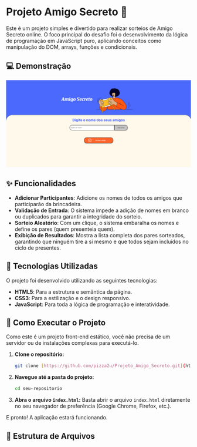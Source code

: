 # Projeto Amigo Secreto 🎁

Este é um projeto simples e divertido para realizar sorteios de Amigo Secreto online. O foco principal do desafio foi o desenvolvimento da lógica de programação em JavaScript puro, aplicando conceitos como manipulação do DOM, arrays, funções e condicionais.

## 💻 Demonstração

![Demonstração do Projeto](image.png)

## ✨ Funcionalidades

-   **Adicionar Participantes**: Adicione os nomes de todos os amigos que participarão da brincadeira.
-   **Validação de Entrada**: O sistema impede a adição de nomes em branco ou duplicados para garantir a integridade do sorteio.
-   **Sorteio Aleatório**: Com um clique, o sistema embaralha os nomes e define os pares (quem presenteia quem).
-   **Exibição de Resultados**: Mostra a lista completa dos pares sorteados, garantindo que ninguém tire a si mesmo e que todos sejam incluídos no ciclo de presentes.

## 🚀 Tecnologias Utilizadas

O projeto foi desenvolvido utilizando as seguintes tecnologias:

-   **HTML5**: Para a estrutura e semântica da página.
-   **CSS3**: Para a estilização e o design responsivo.
-   **JavaScript**: Para toda a lógica de programação e interatividade.

## 📂 Como Executar o Projeto

Como este é um projeto front-end estático, você não precisa de um servidor ou de instalações complexas para executá-lo.

1.  **Clone o repositório:**
    ```bash
    git clone [https://github.com/pizza2u/Projeto_Amigo_Secreto.git](https://github.com/pizza2u/Projeto_Amigo_Secreto.git)
    ```
2.  **Navegue até a pasta do projeto:**
    ```bash
    cd seu-repositorio
    ```
3.  **Abra o arquivo `index.html`:**
    Basta abrir o arquivo `index.html` diretamente no seu navegador de preferência (Google Chrome, Firefox, etc.).

E pronto! A aplicação estará funcionando.

## 📁 Estrutura de Arquivos